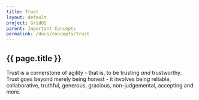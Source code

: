 ```yaml
---
title: Trust
layout: default
project: GridOS
parent: Important Concepts
permalink: /docs/concepts/trust
---
```


## {{ page.title }}

Trust is a cornerstone of agility - that is, to be trusting _and_ trustworthy. Trust goes beyond merely being honest - it involves being reliable, collaborative, truthful, generous, gracious, non-judgemental, accepting and more.
